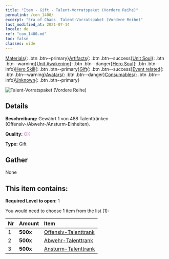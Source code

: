 ```yaml
---
title: "Item - Gift - Talent-Vorratspaket (Vordere Reihe)"
permalink: /con_1400/
excerpt: "Era of Chaos  Talent-Vorratspaket (Vordere Reihe)"
last_modified_at: 2021-07-14
locale: de
ref: "con_1400.md"
toc: false
classes: wide
---
```

 [Materials](/ItemsDE/){: .btn .btn--primary}[Artifacts](/ItemsDE/Artifacts/){: .btn .btn--success}[Unit Soul](/ItemsDE/UnitSoul/){: .btn .btn--warning}[Unit Awakening](/ItemsDE/UnitAwakening/){: .btn .btn--danger}[Hero Soul](/ItemsDE/HeroSoul/){: .btn .btn--info}[Hero Skill](/ItemsDE/HeroSkill/){: .btn .btn--primary}[Gift](/ItemsDE/Gift/){: .btn .btn--success}[Event related](/ItemsDE/Events/){: .btn .btn--warning}[Avatars](/ItemsDE/Avatars/){: .btn .btn--danger}[Consumables](/ItemsDE/Consumables/){: .btn .btn--info}[Unknown](/ItemsDE/Unknown/){: .btn .btn--primary}

 ![Talent-Vorratspaket (Vordere Reihe)](/images/t/i_907014.png)

## Details
 **Beschreibung:** Gewährt 1 von 488 Talenttränken (Offensiv-/Abwehr-/Ansturm-Einheiten).

 **Quality:** <span style="color: #DA70D6">OK</span>

 **Type:** Gift

## Gather

  None

## This item contains:

 **Required Level to open:** 1

 You would need to choose 1 item from the list (1):

  | Nr | Amount |     Item    |
  |:---|:-------|:------------|
  | 1 |  **500x** | [Offensiv-Talenttrank](/ItemsDE/con_786/) |  | 
  | 2 |  **500x** | [Abwehr-Talenttrank](/ItemsDE/con_787/) |  | 
  | 3 |  **500x** | [Ansturm-Talenttrank](/ItemsDE/con_788/) |  | 
